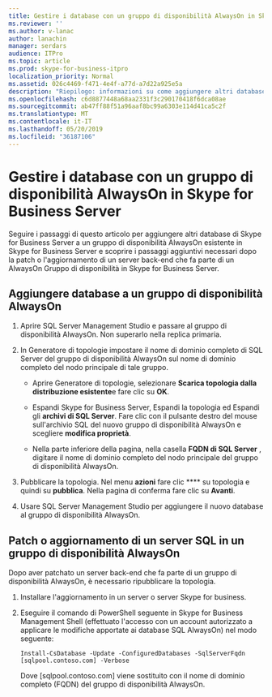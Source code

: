 ```yaml
---
title: Gestire i database con un gruppo di disponibilità AlwaysOn in Skype for Business Server
ms.reviewer: ''
ms.author: v-lanac
author: lanachin
manager: serdars
audience: ITPro
ms.topic: article
ms.prod: skype-for-business-itpro
localization_priority: Normal
ms.assetid: 026c4469-f471-4e4f-a77d-a7d22a925e5a
description: "Riepilogo: informazioni su come aggiungere altri database di Skype for Business Server a un gruppo di disponibilità AlwaysOn esistente e informazioni sui passaggi aggiuntivi necessari dopo la patch o l'aggiornamento di un server back-end che fa parte di un gruppo di disponibilità AlwaysOn in Skype for Business Server."
ms.openlocfilehash: c6d8877448a68aa2331f3c290170418f6dca08ae
ms.sourcegitcommit: ab47ff88f51a96aaf8bc99a6303e114d41ca5c2f
ms.translationtype: MT
ms.contentlocale: it-IT
ms.lasthandoff: 05/20/2019
ms.locfileid: "36187106"
---
```

# <a name="manage-databases-with-an-alwayson-availability-group-in-skype-for-business-server"></a>Gestire i database con un gruppo di disponibilità AlwaysOn in Skype for Business Server

Seguire i passaggi di questo articolo per aggiungere altri database di Skype for Business Server a un gruppo di disponibilità AlwaysOn esistente in Skype for Business Server e scoprire i passaggi aggiuntivi necessari dopo la patch o l'aggiornamento di un server back-end che fa parte di un AlwaysOn Gruppo di disponibilità in Skype for Business Server.

## <a name="add-databases-to-an-alwayson-availability-group"></a>Aggiungere database a un gruppo di disponibilità AlwaysOn 

1. Aprire SQL Server Management Studio e passare al gruppo di disponibilità AlwaysOn. Non superarlo nella replica primaria.
    
2. In Generatore di topologie impostare il nome di dominio completo di SQL Server del gruppo di disponibilità AlwaysOn sul nome di dominio completo del nodo principale di tale gruppo.
    
   - Aprire Generatore di topologie, selezionare **Scarica topologia dalla distribuzione esistente**e fare clic su **OK**.
    
   - Espandi Skype for Business Server, Espandi la topologia ed Espandi gli **archivi di SQL Server**. Fare clic con il pulsante destro del mouse sull'archivio SQL del nuovo gruppo di disponibilità AlwaysOn e scegliere **modifica proprietà**.
    
   - Nella parte inferiore della pagina, nella casella **FQDN di SQL Server** , digitare il nome di dominio completo del nodo principale del gruppo di disponibilità AlwaysOn.
    
3. Pubblicare la topologia. Nel menu **azioni** fare clic **** su topologia e quindi su **pubblica**. Nella pagina di conferma fare clic su **Avanti**.
    
4. Usare SQL Server Management Studio per aggiungere il nuovo database al gruppo di disponibilità AlwaysOn.
    
## <a name="patch-or-update-a-sql-server-in-an-alwayson-availability-group"></a>Patch o aggiornamento di un server SQL in un gruppo di disponibilità AlwaysOn

Dopo aver patchato un server back-end che fa parte di un gruppo di disponibilità AlwaysOn, è necessario ripubblicare la topologia.

1. Installare l'aggiornamento in un server o server Skype for business.
    
2. Eseguire il comando di PowerShell seguente in Skype for Business Management Shell (effettuato l'accesso con un account autorizzato a applicare le modifiche apportate ai database SQL AlwaysOn) nel modo seguente:
    
    ```
    Install-CsDatabase -Update -ConfiguredDatabases -SqlServerFqdn [sqlpool.contoso.com] -Verbose
    ```

    Dove [sqlpool.contoso.com] viene sostituito con il nome di dominio completo (FQDN) del gruppo di disponibilità AlwaysOn.
